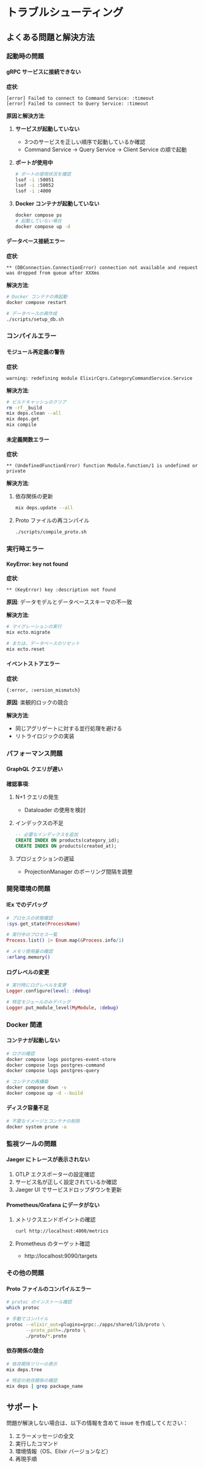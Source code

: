 # トラブルシューティング

## よくある問題と解決方法

### 起動時の問題

#### gRPC サービスに接続できない

**症状**:
```
[error] Failed to connect to Command Service: :timeout
[error] Failed to connect to Query Service: :timeout
```

**原因と解決方法**:

1. **サービスが起動していない**
   - 3つのサービスを正しい順序で起動しているか確認
   - Command Service → Query Service → Client Service の順で起動

2. **ポートが使用中**
   ```bash
   # ポートの使用状況を確認
   lsof -i :50051
   lsof -i :50052
   lsof -i :4000
   ```

3. **Docker コンテナが起動していない**
   ```bash
   docker compose ps
   # 起動していない場合
   docker compose up -d
   ```

#### データベース接続エラー

**症状**:
```
** (DBConnection.ConnectionError) connection not available and request was dropped from queue after XXXms
```

**解決方法**:
```bash
# Docker コンテナの再起動
docker compose restart

# データベースの再作成
./scripts/setup_db.sh
```

### コンパイルエラー

#### モジュール再定義の警告

**症状**:
```
warning: redefining module ElixirCqrs.CategoryCommandService.Service
```

**解決方法**:
```bash
# ビルドキャッシュのクリア
rm -rf _build
mix deps.clean --all
mix deps.get
mix compile
```

#### 未定義関数エラー

**症状**:
```
** (UndefinedFunctionError) function Module.function/1 is undefined or private
```

**解決方法**:
1. 依存関係の更新
   ```bash
   mix deps.update --all
   ```

2. Proto ファイルの再コンパイル
   ```bash
   ./scripts/compile_proto.sh
   ```

### 実行時エラー

#### KeyError: key not found

**症状**:
```
** (KeyError) key :description not found
```

**原因**: データモデルとデータベーススキーマの不一致

**解決方法**:
```bash
# マイグレーションの実行
mix ecto.migrate

# または、データベースのリセット
mix ecto.reset
```

#### イベントストアエラー

**症状**:
```
{:error, :version_mismatch}
```

**原因**: 楽観的ロックの競合

**解決方法**:
- 同じアグリゲートに対する並行処理を避ける
- リトライロジックの実装

### パフォーマンス問題

#### GraphQL クエリが遅い

**確認事項**:
1. N+1 クエリの発生
   - Dataloader の使用を検討
   
2. インデックスの不足
   ```sql
   -- 必要なインデックスを追加
   CREATE INDEX ON products(category_id);
   CREATE INDEX ON products(created_at);
   ```

3. プロジェクションの遅延
   - ProjectionManager のポーリング間隔を調整

### 開発環境の問題

#### IEx でのデバッグ

```elixir
# プロセスの状態確認
:sys.get_state(ProcessName)

# 実行中のプロセス一覧
Process.list() |> Enum.map(&Process.info/1)

# メモリ使用量の確認
:erlang.memory()
```

#### ログレベルの変更

```elixir
# 実行時にログレベルを変更
Logger.configure(level: :debug)

# 特定モジュールのみデバッグ
Logger.put_module_level(MyModule, :debug)
```

### Docker 関連

#### コンテナが起動しない

```bash
# ログの確認
docker compose logs postgres-event-store
docker compose logs postgres-command
docker compose logs postgres-query

# コンテナの再構築
docker compose down -v
docker compose up -d --build
```

#### ディスク容量不足

```bash
# 不要なイメージとコンテナの削除
docker system prune -a
```

### 監視ツールの問題

#### Jaeger にトレースが表示されない

1. OTLP エクスポーターの設定確認
2. サービス名が正しく設定されているか確認
3. Jaeger UI でサービスドロップダウンを更新

#### Prometheus/Grafana にデータがない

1. メトリクスエンドポイントの確認
   ```bash
   curl http://localhost:4000/metrics
   ```

2. Prometheus のターゲット確認
   - http://localhost:9090/targets

### その他の問題

#### Proto ファイルのコンパイルエラー

```bash
# protoc のインストール確認
which protoc

# 手動でコンパイル
protoc --elixir_out=plugins=grpc:./apps/shared/lib/proto \
       --proto_path=./proto \
       ./proto/*.proto
```

#### 依存関係の競合

```bash
# 依存関係ツリーの表示
mix deps.tree

# 特定の依存関係の確認
mix deps | grep package_name
```

## サポート

問題が解決しない場合は、以下の情報を含めて issue を作成してください：

1. エラーメッセージの全文
2. 実行したコマンド
3. 環境情報（OS、Elixir バージョンなど）
4. 再現手順